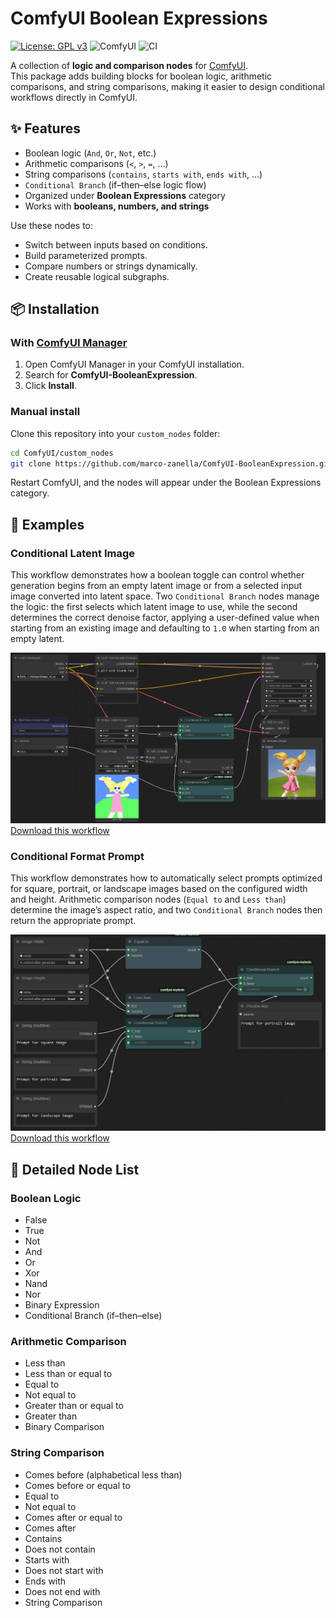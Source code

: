# ComfyUI Boolean Expressions
[![License: GPL v3](https://img.shields.io/badge/License-GPLv3-blue.svg)](LICENSE)
![ComfyUI](https://img.shields.io/badge/ComfyUI-Custom--Nodes-green)
![CI](https://github.com/marco-zanella/ComfyUI-BooleanExpression/actions/workflows/ci.yml/badge.svg)

A collection of **logic and comparison nodes** for [ComfyUI](https://github.com/comfyanonymous/ComfyUI).  
This package adds building blocks for boolean logic, arithmetic comparisons, and string comparisons, making it easier to design conditional workflows directly in ComfyUI.


## ✨ Features
- Boolean logic (`And`, `Or`, `Not`, etc.)  
- Arithmetic comparisons (`<`, `>`, `=`, …)  
- String comparisons (`contains`, `starts with`, `ends with`, …)  
- `Conditional Branch` (if–then–else logic flow)  
- Organized under **Boolean Expressions** category  
- Works with **booleans, numbers, and strings**  

Use these nodes to:
- Switch between inputs based on conditions.  
- Build parameterized prompts.  
- Compare numbers or strings dynamically.  
- Create reusable logical subgraphs.  


## 📦 Installation
### With [ComfyUI Manager](https://github.com/ltdrdata/ComfyUI-Manager)
1. Open ComfyUI Manager in your ComfyUI installation.  
2. Search for **ComfyUI-BooleanExpression**.  
3. Click **Install**.  

### Manual install
Clone this repository into your `custom_nodes` folder:

```bash
cd ComfyUI/custom_nodes
git clone https://github.com/marco-zanella/ComfyUI-BooleanExpression.git
```

Restart ComfyUI, and the nodes will appear under the Boolean Expressions category.


## 📸 Examples
### Conditional Latent Image
This workflow demonstrates how a boolean toggle can control whether generation begins from an empty latent image or from a selected input image converted into latent space. Two `Conditional Branch` nodes manage the logic: the first selects which latent image to use, while the second determines the correct denoise factor, applying a user-defined value when starting from an existing image and defaulting to `1.0` when starting from an empty latent.

![Example Workflow](doc/images/conditional-latent-image.jpg)
[Download this workflow](doc/workflows/conditional-latent-image.json)

### Conditional Format Prompt
This workflow demonstrates how to automatically select prompts optimized for square, portrait, or landscape images based on the configured width and height. Arithmetic comparison nodes (`Equal to` and `Less than`) determine the image’s aspect ratio, and two `Conditional Branch` nodes then return the appropriate prompt.

![Example Workflow](doc/images/conditional-format-prompt.jpg)
[Download this workflow](doc/workflows/conditional-format-prompt.json)


## 🔧 Detailed Node List
### Boolean Logic
- False
- True
- Not
- And
- Or
- Xor
- Nand
- Nor
- Binary Expression
- Conditional Branch (if–then–else)

### Arithmetic Comparison
- Less than
- Less than or equal to
- Equal to
- Not equal to
- Greater than or equal to
- Greater than
- Binary Comparison

### String Comparison
- Comes before (alphabetical less than)
- Comes before or equal to
- Equal to
- Not equal to
- Comes after or equal to
- Comes after
- Contains
- Does not contain
- Starts with
- Does not start with
- Ends with
- Does not end with
- String Comparison